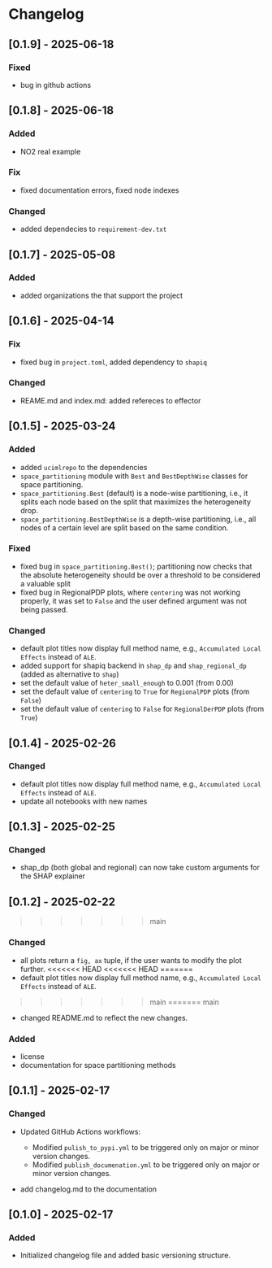 # Changelog

## [0.1.9] - 2025-06-18

### Fixed

- bug in github actions

## [0.1.8] - 2025-06-18

### Added

- NO2 real example

### Fix 

- fixed documentation errors, fixed node indexes

### Changed

- added dependecies to `requirement-dev.txt`

## [0.1.7] - 2025-05-08

### Added

- added organizations the that support the project

## [0.1.6] - 2025-04-14

### Fix

- fixed bug in `project.toml`, added dependency to `shapiq`

### Changed

- REAME.md and index.md: added refereces to effector

## [0.1.5] - 2025-03-24

### Added 

- added `ucimlrepo` to the dependencies
- `space_partitioning` module with `Best` and `BestDepthWise` classes for space partitioning.
- `space_partitioning.Best` (default) is a node-wise partitioning, i.e., it splits each node based on the split that maximizes the heterogeneity drop.
- `space_partitioning.BestDepthWise` is a depth-wise partitioning, i.e., all nodes of a certain level are split based on the same condition.

### Fixed

- fixed bug in `space_partitioning.Best()`; partitioning now checks that the absolute heterogeneity should be over a threshold to be considered a valuable split
- fixed bug in RegionalPDP plots, where `centering` was not working properly, it was set to `False` and the user defined argument was not being passed.

### Changed

- default plot titles now display full method name, e.g., `Accumulated Local Effects` instead of `ALE`.
- added support for shapiq backend in `shap_dp` and `shap_regional_dp` (added as alternative to `shap`)
- set the default value of `heter_small_enough` to 0.001 (from 0.00)
- set the default value of `centering` to `True` for `RegionalPDP` plots (from `False`)
- set the default value of `centering` to `False` for `RegionalDerPDP` plots (from `True`)


## [0.1.4] - 2025-02-26

### Changed

- default plot titles now display full method name, e.g., `Accumulated Local Effects` instead of `ALE`.
- update all notebooks with new names

## [0.1.3] - 2025-02-25

### Changed

- shap_dp (both global and regional) can now take custom arguments for the SHAP explainer

## [0.1.2] - 2025-02-22
>>>>>>> main

### Changed

- all plots return a `fig, ax` tuple, if the user wants to modify the plot further.
<<<<<<< HEAD
<<<<<<< HEAD
=======
- default plot titles now display full method name, e.g., `Accumulated Local Effects` instead of `ALE`.
>>>>>>> main
=======
>>>>>>> main
- changed README.md to reflect the new changes.

### Added 

- license
- documentation for space partitioning methods

## [0.1.1] - 2025-02-17

### Changed

- Updated GitHub Actions workflows:

  - Modified `pulish_to_pypi.yml` to be triggered only on major or minor version changes.
  - Modified `publish_documenation.yml` to be triggered only on major or minor version changes.

- add changelog.md to the documentation

## [0.1.0] - 2025-02-17

### Added

- Initialized changelog file and added basic versioning structure.
